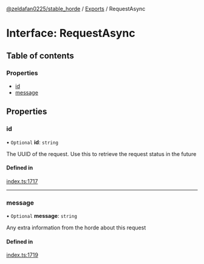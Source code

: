 [@zeldafan0225/stable_horde](../../readme.md) / [Exports](../modules.md) / RequestAsync

# Interface: RequestAsync

## Table of contents

### Properties

- [id](RequestAsync.md#id)
- [message](RequestAsync.md#message)

## Properties

### id

• `Optional` **id**: `string`

The UUID of the request. Use this to retrieve the request status in the future

#### Defined in

[index.ts:1717](https://github.com/MrlolDev/stable_horde/blob/3c66504/index.ts#L1717)

___

### message

• `Optional` **message**: `string`

Any extra information from the horde about this request

#### Defined in

[index.ts:1719](https://github.com/MrlolDev/stable_horde/blob/3c66504/index.ts#L1719)
